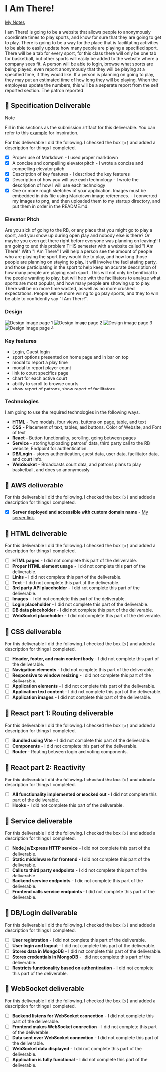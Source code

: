 # I Am There!

[My Notes](notes.md)

I am There! is going to be a website that allows people to anonymously coordinate times to play sports, and know for sure that they are going to get to play. There is going to be a way for the place that is facilitating activities to be able to easily update how many people are playing a specified sport. There will be a tab for every sport, for this class there will only be one tab for basketball, but other sports will easily be added to the website where a company sees fit. A person will be able to login, browse what sports are being played, even report anonymously that they will be playing at a specified time, if they would like. If a person is planning on going to play, they may put an estimated time of how long they will be playing. When the employees update the numbers, this will be a seperate report from the self reported section. The patron reported 


## 🚀 Specification Deliverable

> [!NOTE]
>  Fill in this sections as the submission artifact for this deliverable. You can refer to this [example](https://github.com/webprogramming260/startup-example/blob/main/README.md) for inspiration.

For this deliverable I did the following. I checked the box `[x]` and added a description for things I completed.

- [x] Proper use of Markdown - I used proper markdown
- [x] A concise and compelling elevator pitch - I wrote a concise and compelling elevator pitch
- [x] Description of key features - I described the key features
- [x] Description of how you will use each technology - I wrote the description of how I will use each technology
- [x] One or more rough sketches of your application. Images must be embedded in this file using Markdown image references. - I converted my images to png, and then uploaded them to my startup directory, and put them in order in the README.md.

### Elevator Pitch

Are you sick of going to the RB, or any place that you might go to play a sport, and you show up during open play and nobody else is there? Or maybe you even get there right before everyone was planning on leaving!! I am going to end this problem THIS semester with a website called "I Am There!" With "I Am There" I will help a person see the amount of people who are playing the sport they would like to play, and how long those people are planning on staying to play. It will involve the facilatating party, and those participating in the sport to help keep an acurate description of how many people are playing each sport. This will not only be benificial to the people wanting to play, but will help with the facilitators to analyze what sports are most popular, and how many people are showing up to play. There will be no more time wasted, as well as no more crushed expectations. People will be more willing to go play sports, and they to will be able to confidently say "I Am There!". 

### Design

![Design image page 1](page1.png) ![Design image page 2](page2.png) ![Design image page 3](page3.png) ![Design image page 4](page4.png)


### Key features

- Login, Guest login
- sport options presented on home page and in bar on top
- modal to report a play time
- modal to report player count
- link to court specifics page
- chart for each active court
- ability to scroll to browse courts
- show report of patrons, show report of facilitators

### Technologies

I am going to use the required technologies in the following ways.

- **HTML** - Two modals, four views, buttons on page, table, and text
- **CSS** - Placement of text, tables, and buttons. Color of Website, and Font of text
- **React** - Button functionality, scrolling, going between pages
- **Service** - storing/uploading patrons' data, third party call to the RB website, Endpoint for authentication.
- **DB/Login** - stores authentication, guest data, user data, facilitator data, and court info. 
- **WebSocket** - Broadcasts court data, and patrons plans to play basketball, and does so anonymously

## 🚀 AWS deliverable

For this deliverable I did the following. I checked the box `[x]` and added a description for things I completed.

- [x] **Server deployed and accessible with custom domain name** - [My server link](https://yourdomainnamehere.click).

## 🚀 HTML deliverable

For this deliverable I did the following. I checked the box `[x]` and added a description for things I completed.

- [ ] **HTML pages** - I did not complete this part of the deliverable.
- [ ] **Proper HTML element usage** - I did not complete this part of the deliverable.
- [ ] **Links** - I did not complete this part of the deliverable.
- [ ] **Text** - I did not complete this part of the deliverable.
- [ ] **3rd party API placeholder** - I did not complete this part of the deliverable.
- [ ] **Images** - I did not complete this part of the deliverable.
- [ ] **Login placeholder** - I did not complete this part of the deliverable.
- [ ] **DB data placeholder** - I did not complete this part of the deliverable.
- [ ] **WebSocket placeholder** - I did not complete this part of the deliverable.

## 🚀 CSS deliverable

For this deliverable I did the following. I checked the box `[x]` and added a description for things I completed.

- [ ] **Header, footer, and main content body** - I did not complete this part of the deliverable.
- [ ] **Navigation elements** - I did not complete this part of the deliverable.
- [ ] **Responsive to window resizing** - I did not complete this part of the deliverable.
- [ ] **Application elements** - I did not complete this part of the deliverable.
- [ ] **Application text content** - I did not complete this part of the deliverable.
- [ ] **Application images** - I did not complete this part of the deliverable.

## 🚀 React part 1: Routing deliverable

For this deliverable I did the following. I checked the box `[x]` and added a description for things I completed.

- [ ] **Bundled using Vite** - I did not complete this part of the deliverable.
- [ ] **Components** - I did not complete this part of the deliverable.
- [ ] **Router** - Routing between login and voting components.

## 🚀 React part 2: Reactivity

For this deliverable I did the following. I checked the box `[x]` and added a description for things I completed.

- [ ] **All functionality implemented or mocked out** - I did not complete this part of the deliverable.
- [ ] **Hooks** - I did not complete this part of the deliverable.

## 🚀 Service deliverable

For this deliverable I did the following. I checked the box `[x]` and added a description for things I completed.

- [ ] **Node.js/Express HTTP service** - I did not complete this part of the deliverable.
- [ ] **Static middleware for frontend** - I did not complete this part of the deliverable.
- [ ] **Calls to third party endpoints** - I did not complete this part of the deliverable.
- [ ] **Backend service endpoints** - I did not complete this part of the deliverable.
- [ ] **Frontend calls service endpoints** - I did not complete this part of the deliverable.

## 🚀 DB/Login deliverable

For this deliverable I did the following. I checked the box `[x]` and added a description for things I completed.

- [ ] **User registration** - I did not complete this part of the deliverable.
- [ ] **User login and logout** - I did not complete this part of the deliverable.
- [ ] **Stores data in MongoDB** - I did not complete this part of the deliverable.
- [ ] **Stores credentials in MongoDB** - I did not complete this part of the deliverable.
- [ ] **Restricts functionality based on authentication** - I did not complete this part of the deliverable.

## 🚀 WebSocket deliverable

For this deliverable I did the following. I checked the box `[x]` and added a description for things I completed.

- [ ] **Backend listens for WebSocket connection** - I did not complete this part of the deliverable.
- [ ] **Frontend makes WebSocket connection** - I did not complete this part of the deliverable.
- [ ] **Data sent over WebSocket connection** - I did not complete this part of the deliverable.
- [ ] **WebSocket data displayed** - I did not complete this part of the deliverable.
- [ ] **Application is fully functional** - I did not complete this part of the deliverable.
